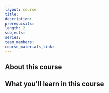 ```yaml
---
layout: course
title:
description:
prerequisits:
length: 2
subjects:
series:
team_members:
course_materials_link:
---
```

## About this course

## What you'll learn in this course